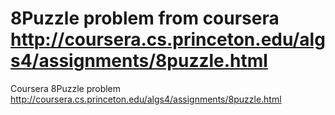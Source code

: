 # 8Puzzle problem from coursera http://coursera.cs.princeton.edu/algs4/assignments/8puzzle.html
Coursera 8Puzzle problem http://coursera.cs.princeton.edu/algs4/assignments/8puzzle.html
